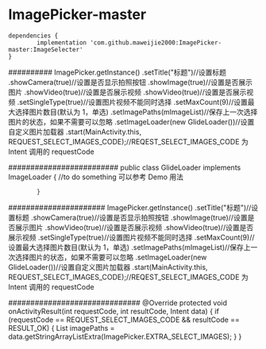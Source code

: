 # ImagePicker-master

	dependencies {
	        implementation 'com.github.maweijie2000:ImagePicker-master:ImageSelecter'
	}


##########
  ImagePicker.getInstance()
                        .setTitle("标题")//设置标题
                        .showCamera(true)//设置是否显示拍照按钮
                        .showImage(true)//设置是否展示图片
                        .showVideo(true)//设置是否展示视频
                        .showVideo(true)//设置是否展示视频
                        .setSingleType(true)//设置图片视频不能同时选择
                        .setMaxCount(9)//设置最大选择图片数目(默认为 1，单选)
                        .setImagePaths(mImageList)//保存上一次选择图片的状态，如果不需要可以忽略
                        .setImageLoader(new GlideLoader())//设置自定义图片加载器
                        .start(MainActivity.this, REQUEST_SELECT_IMAGES_CODE);//REQEST_SELECT_IMAGES_CODE 为 Intent 调用的 requestCode

#########################
 public class GlideLoader implements ImageLoader {
                //to do something 可以参考 Demo 用法

            }
                        
######################
   ImagePicker.getInstance()
                        .setTitle("标题")//设置标题
                        .showCamera(true)//设置是否显示拍照按钮
                        .showImage(true)//设置是否展示图片
                        .showVideo(true)//设置是否展示视频
                        .showVideo(true)//设置是否展示视频
                        .setSingleType(true)//设置图片视频不能同时选择
                        .setMaxCount(9)//设置最大选择图片数目(默认为 1，单选)
                        .setImagePaths(mImageList)//保存上一次选择图片的状态，如果不需要可以忽略
                        .setImageLoader(new GlideLoader())//设置自定义图片加载器
                        .start(MainActivity.this, REQUEST_SELECT_IMAGES_CODE);//REQEST_SELECT_IMAGES_CODE 为 Intent 调用的 requestCode
                        
                        
##############################
  @Override
                protected void onActivityResult(int requestCode, int resultCode, Intent data) {
                    if (requestCode == REQUEST_SELECT_IMAGES_CODE && resultCode == RESULT_OK) {
                        List<String> imagePaths = data.getStringArrayListExtra(ImagePicker.EXTRA_SELECT_IMAGES);
                    }
                }
                        
                        
                       
